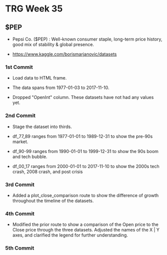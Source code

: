 # TRG Week 35

## $PEP

- Pepsi Co. ($PEP) : Well-known consumer staple, long-term price history, good mix of stability & global presence.

- https://www.kaggle.com/borismarjanovic/datasets

### 1st Commit

- Load data to HTML frame.

- The data spans from 1977-01-03 to 2017-11-10.

- Dropped "OpenInt" column. These datasets have not had any values yet.

### 2nd Commit

- Stage the dataset into thirds.

- df_77_89 ranges from 1977-01-01 to 1989-12-31 to show the pre-90s market.

- df_90-99 ranges from 1990-01-01 to 1999-12-31 to show the 90s boom and tech bubble.

- df_00_17 ranges from 2000-01-01 to 2017-11-10 to show the 2000s tech crash, 2008 crash, and post crisis

### 3rd Commit

- Added a plot_close_comparison route to show the difference of growth throughout the timeline of the datasets.

### 4th Commit

- Modified the prior route to show a comparison of the Open price to the Close price through the three datasets. Adjusted the names of the X | Y axes, and clarified the legend for further understanding.

### 5th Commit